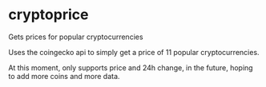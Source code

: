 # cryptoprice
Gets prices for popular cryptocurrencies

Uses the coingecko api to simply get a price of 11 popular cryptocurrencies.

At this moment, only supports price and 24h change, in the future, hoping to add more coins and more data.

